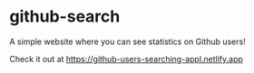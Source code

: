 # github-search
A simple website where you can see statistics on Github users!


Check it out at https://github-users-searching-appl.netlify.app
